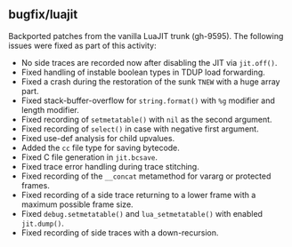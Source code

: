 ## bugfix/luajit

Backported patches from the vanilla LuaJIT trunk (gh-9595). The following issues
were fixed as part of this activity:

* No side traces are recorded now after disabling the JIT via `jit.off()`.
* Fixed handling of instable boolean types in TDUP load forwarding.
* Fixed a crash during the restoration of the sunk `TNEW` with a huge array
  part.
* Fixed stack-buffer-overflow for `string.format()` with `%g` modifier and
  length modifier.
* Fixed recording of `setmetatable()` with `nil` as the second argument.
* Fixed recording of `select()` in case with negative first argument.
* Fixed use-def analysis for child upvalues.
* Added the `cc` file type for saving bytecode.
* Fixed C file generation in `jit.bcsave`.
* Fixed trace error handling during trace stitching.
* Fixed recording of the `__concat` metamethod for vararg or protected frames.
* Fixed recording of a side trace returning to a lower frame with a maximum
  possible frame size.
* Fixed `debug.setmetatable()` and `lua_setmetatable()` with enabled
  `jit.dump()`.
* Fixed recording of side traces with a down-recursion.
